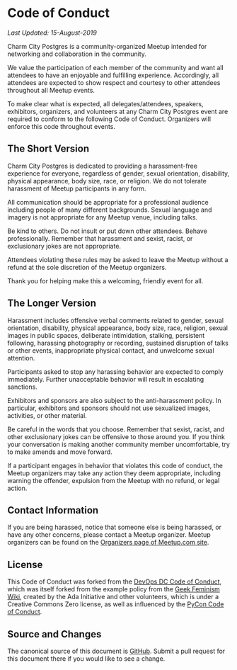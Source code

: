 # Code of Conduct

*Last Updated:  15-August-2019*

Charm City Postgres is a community-organized Meetup intended for networking and collaboration in the community.

We value the participation of each member of the community and want all attendees to have an enjoyable and fulfilling experience. Accordingly, all attendees are expected to show respect and courtesy to other attendees throughout all Meetup events.

To make clear what is expected, all delegates/attendees, speakers, exhibitors, organizers, and volunteers at any Charm City Postgres event are required to conform to the following Code of Conduct. Organizers will enforce this code throughout events.

## The Short Version

Charm City Postgres is dedicated to providing a harassment-free experience for everyone, regardless of gender, sexual orientation, disability, physical appearance, body size, race, or religion. We do not tolerate harassment of Meetup participants in any form.

All communication should be appropriate for a professional audience including people of many different backgrounds. Sexual language and imagery is not appropriate for any Meetup venue, including talks.

Be kind to others. Do not insult or put down other attendees. Behave professionally. Remember that harassment and sexist, racist, or exclusionary jokes are not appropriate.

Attendees violating these rules may be asked to leave the Meetup without a refund at the sole discretion of the Meetup organizers.

Thank you for helping make this a welcoming, friendly event for all.

## The Longer Version

Harassment includes offensive verbal comments related to gender, sexual orientation, disability, physical appearance, body size, race, religion, sexual images in public spaces, deliberate intimidation, stalking, persistent following, harassing photography or recording, sustained disruption of talks or other events, inappropriate physical contact, and unwelcome sexual attention.

Participants asked to stop any harassing behavior are expected to comply immediately. Further unacceptable behavior will result in escalating sanctions.

Exhibitors and sponsors are also subject to the anti-harassment policy. In particular, exhibitors and sponsors should not use sexualized images, activities, or other material.

Be careful in the words that you choose. Remember that sexist, racist, and other exclusionary jokes can be offensive to those around you. If you think your conversation is making another community member uncomfortable, try to make amends and move forward.

If a participant engages in behavior that violates this code of conduct, the Meetup organizers may take any action they deem appropriate, including warning the offender, expulsion from the Meetup with no refund, or legal action.

## Contact Information

If you are being harassed, notice that someone else is being harassed, or have any other concerns, please contact a Meetup organizer. Meetup organizers can be found on the [Organizers page of Meetup.com site](http://www.meetup.com/CharmCityPostgres/members/?op=leaders).

## License

This Code of Conduct was forked from the [DevOps DC Code of Conduct](https://github.com/devopsdc/devopsdc/blob/master/code_of_conduct.md), which was itself forked from the example policy from the [Geek Feminism Wiki](http://geekfeminism.wikia.com/wiki/Conference_anti-harassment/Policy), created by the Ada Initiative and other volunteers, which is under a Creative Commons Zero license, as well as influenced by the [PyCon Code of Conduct](https://github.com/python/pycon-code-of-conduct).

## Source and Changes

The canonical source of this document is [GitHub](https://github.com/xzilla/CharmCityPostgres/blob/master/code_of_conduct.md).  Submit a pull request for this document there if you would like to see a change.
